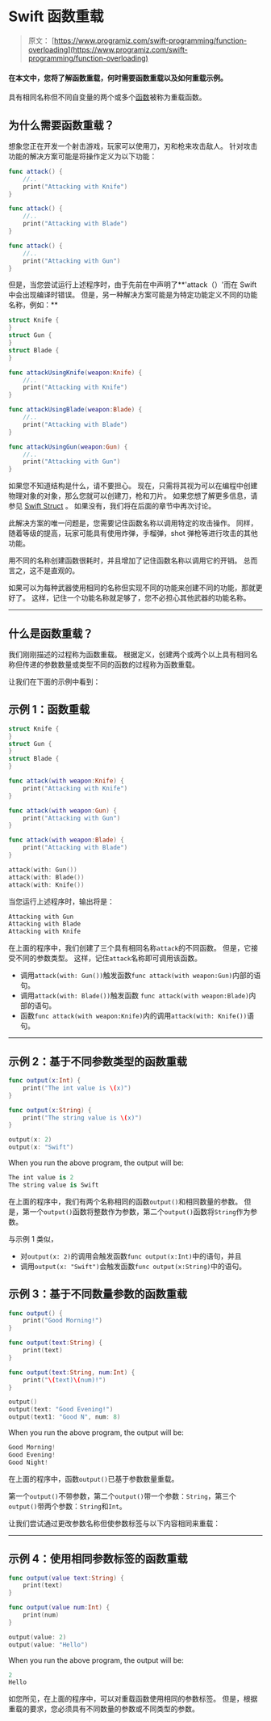 # Swift 函数重载

> 原文： [https://www.programiz.com/swift-programming/function-overloading](https://www.programiz.com/swift-programming/function-overloading)

#### 在本文中，您将了解函数重载，何时需要函数重载以及如何重载示例。

具有相同名称但不同自变量的两个或多个[函数](/swift-programming/functions "Swift functions")被称为重载函数。

## 为什么需要函数重载？

想象您正在开发一个射击游戏，玩家可以使用刀，刃和枪来攻击敌人。 针对攻击功能的解决方案可能是将操作定义为以下功能：

```swift
func attack() {
    //..
    print("Attacking with Knife")
}

func attack() {
    //..
    print("Attacking with Blade")
}

func attack() {
    //..
    print("Attacking with Gun")
} 
```

但是，当您尝试运行上述程序时，由于先前在中声明了**'attack（）'而在 Swift 中会出现编译时错误。 但是，另一种解决方案可能是为特定功能定义不同的功能名称，例如：**

```swift
struct Knife {
}
struct Gun {
}
struct Blade {
}

func attackUsingKnife(weapon:Knife) {
    //..
    print("Attacking with Knife")
}

func attackUsingBlade(weapon:Blade) {
    //..
    print("Attacking with Blade")
}

func attackUsingGun(weapon:Gun) {
    //..
    print("Attacking with Gun")
} 
```

如果您不知道结构是什么，请不要担心。 现在，只需将其视为可以在编程中创建物理对象的对象，那么您就可以创建刀，枪和刀片。 如果您想了解更多信息，请参见 [Swift Struct](http://test.com) 。 如果没有，我们将在后面的章节中再次讨论。

此解决方案的唯一问题是，您需要记住函数名称以调用特定的攻击操作。 同样，随着等级的提高，玩家可能具有使用炸弹，手榴弹，shot 弹枪等进行攻击的其他功能。

用不同的名称创建函数很耗时，并且增加了记住函数名称以调用它的开销。 总而言之，这不是直观的。

如果可以为每种武器使用相同的名称但实现不同的功能来创建不同的功能，那就更好了。 这样，记住一个功能名称就足够了，您不必担心其他武器的功能名称。

* * *

## 什么是函数重载？

我们刚刚描述的过程称为函数重载。 根据定义，创建两个或两个以上具有相同名称但传递的参数数量或类型不同的函数的过程称为函数重载。

让我们在下面的示例中看到：

## 示例 1：函数重载

```swift
struct Knife {
}
struct Gun {
}
struct Blade {
}

func attack(with weapon:Knife) {
    print("Attacking with Knife")
}

func attack(with weapon:Gun) {
    print("Attacking with Gun")
}

func attack(with weapon:Blade) {
    print("Attacking with Blade")
}

attack(with: Gun())
attack(with: Blade())
attack(with: Knife()) 
```

当您运行上述程序时，输出将是：

```swift
Attacking with Gun
Attacking with Blade
Attacking with Knife 
```

在上面的程序中，我们创建了三个具有相同名称`attack`的不同函数。 但是，它接受不同的参数类型。 这样，记住`attack`名称即可调用该函数。

*   调用`attack(with: Gun())`触发函数`func attack(with weapon:Gun)`内部的语句。
*   调用`attack(with: Blade())`触发函数 `func attack(with weapon:Blade)`内部的语句。
*   函数`func attack(with weapon:Knife)`内的调用`attack(with: Knife())`语句。

* * *

## 示例 2：基于不同参数类型的函数重载

```swift
func output(x:Int) {
    print("The int value is \(x)")
}

func output(x:String) {
    print("The string value is \(x)")
}

output(x: 2)
output(x: "Swift") 
```

When you run the above program, the output will be:

```swift
The int value is 2
The string value is Swift 
```

在上面的程序中，我们有两个名称相同的函数`output()`和相同数量的参数。 但是，第一个`output()`函数将整数作为参数，第二个`output()`函数将`String`作为参数。

与示例 1 类似，

*   对`output(x: 2)`的调用会触发函数`func output(x:Int)`中的语句，并且
*   调用`output(x: "Swift")`会触发函数`func output(x:String)`中的语句。

## 示例 3：基于不同数量参数的函数重载

```swift
func output() {
    print("Good Morning!")
}

func output(text:String) {
    print(text)
}

func output(text:String, num:Int) {
    print("\(text)\(num)!")
}

output()
output(text: "Good Evening!")
output(text1: "Good N", num: 8) 
```

When you run the above program, the output will be:

```swift
Good Morning!
Good Evening!
Good Night! 
```

在上面的程序中，函数`output()`已基于参数数量重载。

第一个`output()`不带参数，第二个`output()`带一个参数：`String`，第三个`output()`带两个参数：`String`和`Int`。

让我们尝试通过更改参数名称但使参数标签与以下内容相同来重载：

* * *

## 示例 4：使用相同参数标签的函数重载

```swift
func output(value text:String) {
    print(text)
}

func output(value num:Int) {
    print(num)
}

output(value: 2)
output(value: "Hello") 
```

When you run the above program, the output will be:

```swift
2
Hello
```

如您所见，在上面的程序中，可以对重载函数使用相同的参数标签。 但是，根据重载的要求，您必须具有不同数量的参数或不同类型的参数。